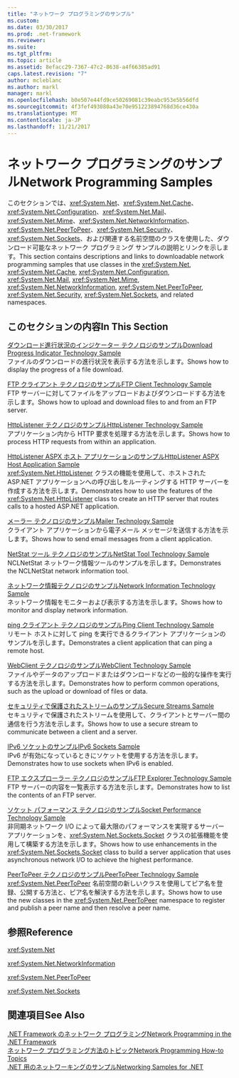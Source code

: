 ```yaml
---
title: "ネットワーク プログラミングのサンプル"
ms.custom: 
ms.date: 03/30/2017
ms.prod: .net-framework
ms.reviewer: 
ms.suite: 
ms.tgt_pltfrm: 
ms.topic: article
ms.assetid: 8efacc29-7367-47c2-8638-a4f66385ad91
caps.latest.revision: "7"
author: mcleblanc
ms.author: markl
manager: markl
ms.openlocfilehash: b0e507e44fd9ce50269081c39eabc953e5b56dfd
ms.sourcegitcommit: 4f3fef493080a43e70e951223894768d36ce430a
ms.translationtype: MT
ms.contentlocale: ja-JP
ms.lasthandoff: 11/21/2017
---
```

# <a name="network-programming-samples"></a><span data-ttu-id="885b1-102">ネットワーク プログラミングのサンプル</span><span class="sxs-lookup"><span data-stu-id="885b1-102">Network Programming Samples</span></span>
<span data-ttu-id="885b1-103">このセクションでは、<xref:System.Net>、<xref:System.Net.Cache>、<xref:System.Net.Configuration>、<xref:System.Net.Mail>、<xref:System.Net.Mime>、<xref:System.Net.NetworkInformation>、<xref:System.Net.PeerToPeer>、<xref:System.Net.Security>、<xref:System.Net.Sockets>、および関連する名前空間のクラスを使用した、ダウンロード可能なネットワーク プログラミング サンプルの説明とリンクを示します。</span><span class="sxs-lookup"><span data-stu-id="885b1-103">This section contains descriptions and links to downloadable network programming samples that use classes in the <xref:System.Net>, <xref:System.Net.Cache>, <xref:System.Net.Configuration>, <xref:System.Net.Mail>, <xref:System.Net.Mime>, <xref:System.Net.NetworkInformation>, <xref:System.Net.PeerToPeer>, <xref:System.Net.Security>, <xref:System.Net.Sockets>, and related namespaces.</span></span>  
  
## <a name="in-this-section"></a><span data-ttu-id="885b1-104">このセクションの内容</span><span class="sxs-lookup"><span data-stu-id="885b1-104">In This Section</span></span>  
 [<span data-ttu-id="885b1-105">ダウンロード進行状況のインジケーター テクノロジのサンプル</span><span class="sxs-lookup"><span data-stu-id="885b1-105">Download Progress Indicator Technology Sample</span></span>](http://go.microsoft.com/fwlink/?LinkID=179556)  
 <span data-ttu-id="885b1-106">ファイルのダウンロードの進行状況を表示する方法を示します。</span><span class="sxs-lookup"><span data-stu-id="885b1-106">Shows how to display the progress of a file download.</span></span>  
  
 [<span data-ttu-id="885b1-107">FTP クライアント テクノロジのサンプル</span><span class="sxs-lookup"><span data-stu-id="885b1-107">FTP Client Technology Sample</span></span>](http://go.microsoft.com/fwlink/?LinkID=179557)  
 <span data-ttu-id="885b1-108">FTP サーバーに対してファイルをアップロードおよびダウンロードする方法を示します。</span><span class="sxs-lookup"><span data-stu-id="885b1-108">Shows how to upload and download files to and from an FTP server.</span></span>  
  
 [<span data-ttu-id="885b1-109">HttpListener テクノロジのサンプル</span><span class="sxs-lookup"><span data-stu-id="885b1-109">HttpListener Technology Sample</span></span>](http://go.microsoft.com/fwlink/?LinkID=179558)  
 <span data-ttu-id="885b1-110">アプリケーション内から HTTP 要求を処理する方法を示します。</span><span class="sxs-lookup"><span data-stu-id="885b1-110">Shows how to process HTTP requests from within an application.</span></span>  
  
 [<span data-ttu-id="885b1-111">HttpListener ASPX ホスト アプリケーションのサンプル</span><span class="sxs-lookup"><span data-stu-id="885b1-111">HttpListener ASPX Host Application Sample</span></span>](http://go.microsoft.com/fwlink/?LinkID=179560)  
 <span data-ttu-id="885b1-112"><xref:System.Net.HttpListener> クラスの機能を使用して、ホストされた ASP.NET アプリケーションへの呼び出しをルーティングする HTTP サーバーを作成する方法を示します。</span><span class="sxs-lookup"><span data-stu-id="885b1-112">Demonstrates how to use the features of the <xref:System.Net.HttpListener> class to create an HTTP server that routes calls to a hosted ASP.NET application.</span></span>  
  
 [<span data-ttu-id="885b1-113">メーラー テクノロジのサンプル</span><span class="sxs-lookup"><span data-stu-id="885b1-113">Mailer Technology Sample</span></span>](http://go.microsoft.com/fwlink/?LinkID=179561)  
 <span data-ttu-id="885b1-114">クライアント アプリケーションから電子メール メッセージを送信する方法を示します。</span><span class="sxs-lookup"><span data-stu-id="885b1-114">Shows how to send email messages from a client application.</span></span>  
  
 [<span data-ttu-id="885b1-115">NetStat ツール テクノロジのサンプル</span><span class="sxs-lookup"><span data-stu-id="885b1-115">NetStat Tool Technology Sample</span></span>](http://go.microsoft.com/fwlink/?LinkID=179562)  
 <span data-ttu-id="885b1-116">NCLNetStat ネットワーク情報ツールのサンプルを示します。</span><span class="sxs-lookup"><span data-stu-id="885b1-116">Demonstrates the NCLNetStat network information tool.</span></span>  
  
 [<span data-ttu-id="885b1-117">ネットワーク情報テクノロジのサンプル</span><span class="sxs-lookup"><span data-stu-id="885b1-117">Network Information Technology Sample</span></span>](http://go.microsoft.com/fwlink/?LinkID=179564)  
 <span data-ttu-id="885b1-118">ネットワーク情報をモニターおよび表示する方法を示します。</span><span class="sxs-lookup"><span data-stu-id="885b1-118">Shows how to monitor and display network information.</span></span>  
  
 [<span data-ttu-id="885b1-119">ping クライアント テクノロジのサンプル</span><span class="sxs-lookup"><span data-stu-id="885b1-119">Ping Client Technology Sample</span></span>](http://go.microsoft.com/fwlink/?LinkID=179565)  
 <span data-ttu-id="885b1-120">リモート ホストに対して ping を実行できるクライアント アプリケーションのサンプルを示します。</span><span class="sxs-lookup"><span data-stu-id="885b1-120">Demonstrates a client application that can ping a remote host.</span></span>  
  
 [<span data-ttu-id="885b1-121">WebClient テクノロジのサンプル</span><span class="sxs-lookup"><span data-stu-id="885b1-121">WebClient Technology Sample</span></span>](http://go.microsoft.com/fwlink/?LinkID=179566)  
 <span data-ttu-id="885b1-122">ファイルやデータのアップロードまたはダウンロードなどの一般的な操作を実行する方法を示します。</span><span class="sxs-lookup"><span data-stu-id="885b1-122">Demonstrates how to perform common operations, such as the upload or download of files or data.</span></span>  
  
 [<span data-ttu-id="885b1-123">セキュリティで保護されたストリームのサンプル</span><span class="sxs-lookup"><span data-stu-id="885b1-123">Secure Streams Sample</span></span>](http://go.microsoft.com/fwlink/?LinkID=179567)  
 <span data-ttu-id="885b1-124">セキュリティで保護されたストリームを使用して、クライアントとサーバー間の通信を行う方法を示します。</span><span class="sxs-lookup"><span data-stu-id="885b1-124">Shows how to use a secure stream to communicate between a client and a server.</span></span>  
  
 [<span data-ttu-id="885b1-125">IPv6 ソケットのサンプル</span><span class="sxs-lookup"><span data-stu-id="885b1-125">IPv6 Sockets Sample</span></span>](http://go.microsoft.com/fwlink/?LinkID=179568)  
 <span data-ttu-id="885b1-126">IPv6 が有効になっているときにソケットを使用する方法を示します。</span><span class="sxs-lookup"><span data-stu-id="885b1-126">Demonstrates how to use sockets when IPv6 is enabled.</span></span>  
  
 [<span data-ttu-id="885b1-127">FTP エクスプローラー テクノロジのサンプル</span><span class="sxs-lookup"><span data-stu-id="885b1-127">FTP Explorer Technology Sample</span></span>](http://go.microsoft.com/fwlink/?LinkID=179569)  
 <span data-ttu-id="885b1-128">FTP サーバーの内容を一覧表示する方法を示します。</span><span class="sxs-lookup"><span data-stu-id="885b1-128">Demonstrates how to list the contents of an FTP server.</span></span>  
  
 [<span data-ttu-id="885b1-129">ソケット パフォーマンス テクノロジのサンプル</span><span class="sxs-lookup"><span data-stu-id="885b1-129">Socket Performance Technology Sample</span></span>](http://go.microsoft.com/fwlink/?LinkID=179570)  
 <span data-ttu-id="885b1-130">非同期ネットワーク I/O によって最大限のパフォーマンスを実現するサーバー アプリケーションを、<xref:System.Net.Sockets.Socket> クラスの拡張機能を使用して構築する方法を示します。</span><span class="sxs-lookup"><span data-stu-id="885b1-130">Shows how to use enhancements in the <xref:System.Net.Sockets.Socket> class to build a server application that uses asynchronous network I/O to achieve the highest performance.</span></span>  
  
 [<span data-ttu-id="885b1-131">PeerToPeer テクノロジのサンプル</span><span class="sxs-lookup"><span data-stu-id="885b1-131">PeerToPeer Technology Sample</span></span>](http://go.microsoft.com/fwlink/?LinkID=179571)  
 <span data-ttu-id="885b1-132"><xref:System.Net.PeerToPeer> 名前空間の新しいクラスを使用してピア名を登録、公開する方法と、ピア名を解決する方法を示します。</span><span class="sxs-lookup"><span data-stu-id="885b1-132">Shows how to use the new classes in the <xref:System.Net.PeerToPeer> namespace to register and publish a peer name and then resolve a peer name.</span></span>  
  
## <a name="reference"></a><span data-ttu-id="885b1-133">参照</span><span class="sxs-lookup"><span data-stu-id="885b1-133">Reference</span></span>  
 <xref:System.Net>  
  
 <xref:System.Net.NetworkInformation>  
  
 <xref:System.Net.PeerToPeer>  
  
 <xref:System.Net.Sockets>  
  
## <a name="see-also"></a><span data-ttu-id="885b1-134">関連項目</span><span class="sxs-lookup"><span data-stu-id="885b1-134">See Also</span></span>  
 [<span data-ttu-id="885b1-135">.NET Framework のネットワーク プログラミング</span><span class="sxs-lookup"><span data-stu-id="885b1-135">Network Programming in the .NET Framework</span></span>](../../../docs/framework/network-programming/index.md)  
 [<span data-ttu-id="885b1-136">ネットワーク プログラミング方法のトピック</span><span class="sxs-lookup"><span data-stu-id="885b1-136">Network Programming How-to Topics</span></span>](../../../docs/framework/network-programming/network-programming-how-to-topics.md)  
 [<span data-ttu-id="885b1-137">.NET 用のネットワーキングのサンプル</span><span class="sxs-lookup"><span data-stu-id="885b1-137">Networking Samples for .NET</span></span>](http://code.msdn.microsoft.com/Wiki/View.aspx?ProjectName=nclsamples)
